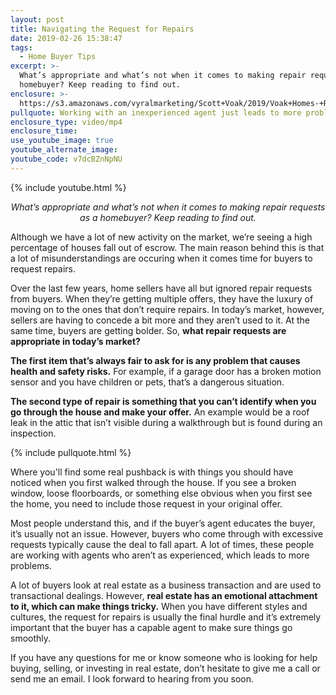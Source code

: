 ```yaml
---
layout: post
title: Navigating the Request for Repairs
date: 2019-02-26 15:38:47
tags:
  - Home Buyer Tips
excerpt: >-
  What’s appropriate and what’s not when it comes to making repair requests as a
  homebuyer? Keep reading to find out.
enclosure: >-
  https://s3.amazonaws.com/vyralmarketing/Scott+Voak/2019/Voak+Homes-+Request+for+Repairs.mp4
pullquote: Working with an inexperienced agent just leads to more problems.
enclosure_type: video/mp4
enclosure_time:
use_youtube_image: true
youtube_alternate_image:
youtube_code: v7dcBZnNpNU
---
```


{% include youtube.html %}

<p style="text-align: center;"><em>What’s appropriate and what’s not when it comes to making repair requests as a homebuyer? Keep reading to find out.</em></p>

Although we have a lot of new activity on the market, we’re seeing a high percentage of houses fall out of escrow. The main reason behind this is that a lot of misunderstandings are occuring when it comes time for buyers to request repairs.

Over the last few years, home sellers have all but ignored repair requests from buyers. When they’re getting multiple offers, they have the luxury of moving on to the ones that don’t require repairs. In today’s market, however, sellers are having to concede a bit more and they aren’t used to it. At the same time, buyers are getting bolder. So, **what repair requests are appropriate in today’s market?**

**The first item that’s always fair to ask for is any problem that causes health and safety risks.** For example, if a garage door has a broken motion sensor and you have children or pets, that’s a dangerous situation.&nbsp;

**The second type of repair is something that you can’t identify when you go through the house and make your offer.** An example would be a roof leak in the attic that isn’t visible during a walkthrough but is found during an inspection.

{% include pullquote.html %}

Where you'll find some real pushback is with things you should have noticed when you first walked through the house. If you see a broken window, loose floorboards, or something else obvious when you first see the home, you need to include those request in your original offer.

Most people understand this, and if the buyer’s agent educates the buyer, it’s usually not an issue. However, buyers who come through with excessive requests typically cause the deal to fall apart. A lot of times, these people are working with agents who aren’t as experienced, which leads to more problems.

A lot of buyers look at real estate as a business transaction and are used to transactional dealings. However, **real estate has an emotional attachment to it, which can make things tricky.** When you have different styles and cultures, the request for repairs is usually the final hurdle and it’s extremely important that the buyer has a capable agent to make sure things go smoothly.

If you have any questions for me or know someone who is looking for help buying, selling, or investing in real estate, don’t hesitate to give me a call or send me an email. I look forward to hearing from you soon.